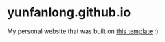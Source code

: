 # yunfanlong.github.io

My personal website that was built on [this template](https://mmistakes.github.io/minimal-mistakes/) :)


